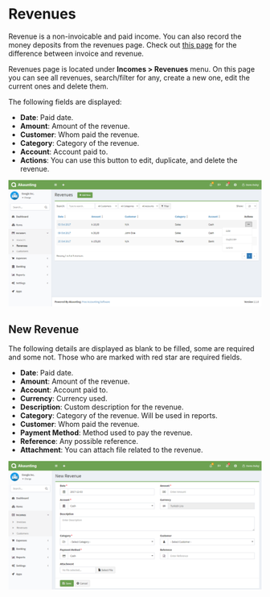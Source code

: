 Revenues	
========

Revenue is a non-invoicable and paid income. You can also record the money deposits from the revenues page. Check out [this page](https://akaunting.com/docs/faq/invomes-vs-revenues) for the difference between invoice and revenue.

Revenues page is located under **Incomes > Revenues** menu. On this page you can see all revenues, search/filter for any, create a new one, edit the current ones and delete them.

The following fields are displayed:

- **Date**: Paid date.
- **Amount**: Amount of the revenue.
- **Customer**: Whom paid the revenue.
- **Category**: Category of the revenue.
- **Account**: Account paid to.
- **Actions**: You can use this button to edit, duplicate, and delete the revenue.

![revenues list](_images/revenues_list.png)

## New Revenue

The following details are displayed as blank to be filled, some are required and some not. Those who are marked with red star are required fields.

- **Date**: Paid date.
- **Amount**: Amount of the revenue.
- **Account**: Account paid to.
- **Currency**: Currency used.
- **Description**: Custom description for the revenue.
- **Category**: Category of the revenue. Will be used in reports.
- **Customer**: Whom paid the revenue.
- **Payment Method**: Method used to pay the revenue.
- **Reference**: Any possible reference.
- **Attachment**: You can attach file related to the revenue.

![revenues form](_images/revenues_form.png)



